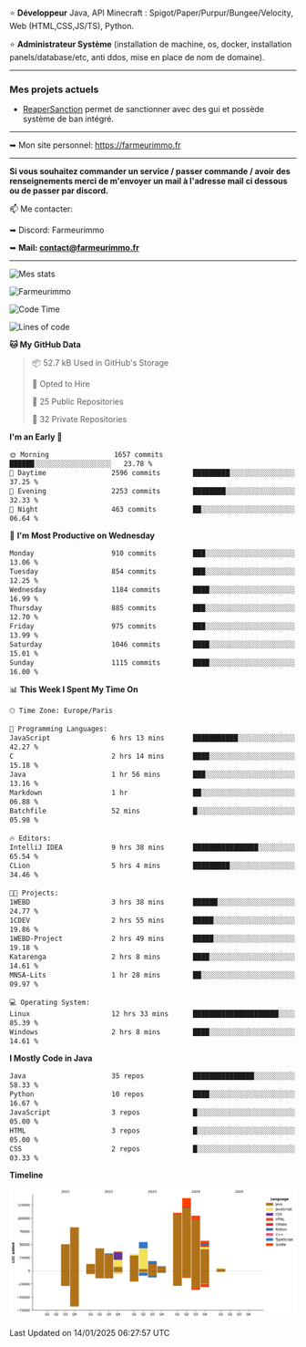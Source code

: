⭐ **Développeur** Java, API Minecraft : Spigot/Paper/Purpur/Bungee/Velocity, Web (HTML,CSS,JS/TS), Python.

⭐ **Administrateur Système** (installation de machine, os, docker, installation panels/database/etc, anti ddos, mise en place de nom de domaine).

---

### Mes projets actuels
- [ReaperSanction](https://www.spigotmc.org/resources/reapersanction.89580/) permet de sanctionner avec des gui et possède système de ban intégré.

---

➥ Mon site personnel: https://farmeurimmo.fr

---

**Si vous souhaitez commander un service / passer commande / avoir des renseignements merci de m'envoyer un mail à l'adresse mail ci dessous ou de passer par discord.**

📫 Me contacter:
 
   ➥ Discord: Farmeurimmo
   
   ➥ **Mail: contact@farmeurimmo.fr**

---

![Mes stats](https://github-readme-stats.farmeurimmo.fr/api?username=Farmeurimmo&count_private=true&show_icons=true&theme=radical)

<img src="https://komarev.com/ghpvc/?username=Farmeurimmo" alt="Farmeurimmo" />

<!--START_SECTION:waka-->
![Code Time](http://img.shields.io/badge/Code%20Time-1%2C764%20hrs%2021%20mins-blue)

![Lines of code](https://img.shields.io/badge/From%20Hello%20World%20I%27ve%20Written-785.5%20thousand%20lines%20of%20code-blue)

**🐱 My GitHub Data** 

> 📦 52.7 kB Used in GitHub's Storage 
 > 
> 💼 Opted to Hire
 > 
> 📜 25 Public Repositories 
 > 
> 🔑 32 Private Repositories 
 > 
**I'm an Early 🐤** 

```text
🌞 Morning                1657 commits        ██████░░░░░░░░░░░░░░░░░░░   23.78 % 
🌆 Daytime                2596 commits        █████████░░░░░░░░░░░░░░░░   37.25 % 
🌃 Evening                2253 commits        ████████░░░░░░░░░░░░░░░░░   32.33 % 
🌙 Night                  463 commits         ██░░░░░░░░░░░░░░░░░░░░░░░   06.64 % 
```
📅 **I'm Most Productive on Wednesday** 

```text
Monday                   910 commits         ███░░░░░░░░░░░░░░░░░░░░░░   13.06 % 
Tuesday                  854 commits         ███░░░░░░░░░░░░░░░░░░░░░░   12.25 % 
Wednesday                1184 commits        ████░░░░░░░░░░░░░░░░░░░░░   16.99 % 
Thursday                 885 commits         ███░░░░░░░░░░░░░░░░░░░░░░   12.70 % 
Friday                   975 commits         ███░░░░░░░░░░░░░░░░░░░░░░   13.99 % 
Saturday                 1046 commits        ████░░░░░░░░░░░░░░░░░░░░░   15.01 % 
Sunday                   1115 commits        ████░░░░░░░░░░░░░░░░░░░░░   16.00 % 
```


📊 **This Week I Spent My Time On** 

```text
🕑︎ Time Zone: Europe/Paris

💬 Programming Languages: 
JavaScript               6 hrs 13 mins       ███████████░░░░░░░░░░░░░░   42.27 % 
C                        2 hrs 14 mins       ████░░░░░░░░░░░░░░░░░░░░░   15.18 % 
Java                     1 hr 56 mins        ███░░░░░░░░░░░░░░░░░░░░░░   13.16 % 
Markdown                 1 hr                ██░░░░░░░░░░░░░░░░░░░░░░░   06.88 % 
Batchfile                52 mins             █░░░░░░░░░░░░░░░░░░░░░░░░   05.98 % 

🔥 Editors: 
IntelliJ IDEA            9 hrs 38 mins       ████████████████░░░░░░░░░   65.54 % 
CLion                    5 hrs 4 mins        █████████░░░░░░░░░░░░░░░░   34.46 % 

🐱‍💻 Projects: 
1WEBD                    3 hrs 38 mins       ██████░░░░░░░░░░░░░░░░░░░   24.77 % 
1CDEV                    2 hrs 55 mins       █████░░░░░░░░░░░░░░░░░░░░   19.86 % 
1WEBD-Project            2 hrs 49 mins       █████░░░░░░░░░░░░░░░░░░░░   19.18 % 
Katarenga                2 hrs 8 mins        ████░░░░░░░░░░░░░░░░░░░░░   14.61 % 
MNSA-Lits                1 hr 28 mins        ██░░░░░░░░░░░░░░░░░░░░░░░   09.97 % 

💻 Operating System: 
Linux                    12 hrs 33 mins      █████████████████████░░░░   85.39 % 
Windows                  2 hrs 8 mins        ████░░░░░░░░░░░░░░░░░░░░░   14.61 % 
```

**I Mostly Code in Java** 

```text
Java                     35 repos            ███████████████░░░░░░░░░░   58.33 % 
Python                   10 repos            ████░░░░░░░░░░░░░░░░░░░░░   16.67 % 
JavaScript               3 repos             █░░░░░░░░░░░░░░░░░░░░░░░░   05.00 % 
HTML                     3 repos             █░░░░░░░░░░░░░░░░░░░░░░░░   05.00 % 
CSS                      2 repos             █░░░░░░░░░░░░░░░░░░░░░░░░   03.33 % 
```



**Timeline**

![Lines of Code chart](https://raw.githubusercontent.com/Farmeurimmo/Farmeurimmo/main/assets/bar_graph.png)


 Last Updated on 14/01/2025 06:27:57 UTC
<!--END_SECTION:waka-->
